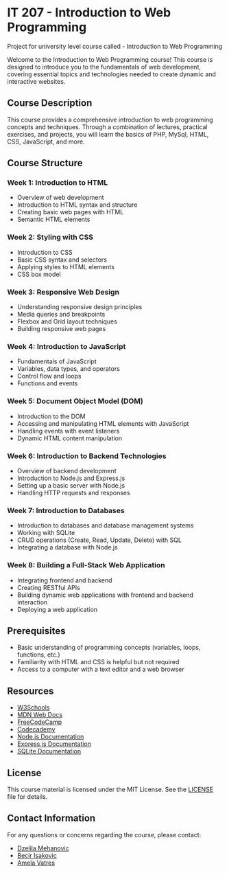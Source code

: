 # IT 207 - Introduction to Web Programming

Project for university level course called - Introduction to Web Programming

Welcome to the Introduction to Web Programming course! This course is designed to introduce you to the fundamentals of web development, covering essential topics and technologies needed to create dynamic and interactive websites.

## Course Description

This course provides a comprehensive introduction to web programming concepts and techniques. Through a combination of lectures, practical exercises, and projects, you will learn the basics of PHP, MySql, HTML, CSS, JavaScript, and more.

## Course Structure

### Week 1: Introduction to HTML

- Overview of web development
- Introduction to HTML syntax and structure
- Creating basic web pages with HTML
- Semantic HTML elements

### Week 2: Styling with CSS

- Introduction to CSS
- Basic CSS syntax and selectors
- Applying styles to HTML elements
- CSS box model

### Week 3: Responsive Web Design

- Understanding responsive design principles
- Media queries and breakpoints
- Flexbox and Grid layout techniques
- Building responsive web pages

### Week 4: Introduction to JavaScript

- Fundamentals of JavaScript
- Variables, data types, and operators
- Control flow and loops
- Functions and events

### Week 5: Document Object Model (DOM)

- Introduction to the DOM
- Accessing and manipulating HTML elements with JavaScript
- Handling events with event listeners
- Dynamic HTML content manipulation

### Week 6: Introduction to Backend Technologies

- Overview of backend development
- Introduction to Node.js and Express.js
- Setting up a basic server with Node.js
- Handling HTTP requests and responses

### Week 7: Introduction to Databases

- Introduction to databases and database management systems
- Working with SQLite
- CRUD operations (Create, Read, Update, Delete) with SQL
- Integrating a database with Node.js

### Week 8: Building a Full-Stack Web Application

- Integrating frontend and backend
- Creating RESTful APIs
- Building dynamic web applications with frontend and backend interaction
- Deploying a web application

## Prerequisites

- Basic understanding of programming concepts (variables, loops, functions, etc.)
- Familiarity with HTML and CSS is helpful but not required
- Access to a computer with a text editor and a web browser

## Resources

- [W3Schools](https://www.w3schools.com/)
- [MDN Web Docs](https://developer.mozilla.org/en-US/docs/Web)
- [FreeCodeCamp](https://www.freecodecamp.org/)
- [Codecademy](https://www.codecademy.com/learn)
- [Node.js Documentation](https://nodejs.org/en/docs/)
- [Express.js Documentation](https://expressjs.com/)
- [SQLite Documentation](https://www.sqlite.org/docs.html)

## License

This course material is licensed under the MIT License. See the [LICENSE](LICENSE) file for details.

## Contact Information

For any questions or concerns regarding the course, please contact:

- [Dzelila Mehanovic](mailto:instructor@example.com)
- [Becir Isakovic](mailto:instructor@example.com)
- [Amela Vatres](mailto:ta@example.com)
